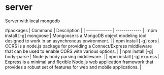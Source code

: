 # server
Server with local mongodb

#packages
| Command  | Description |
| ------------- | ------------- |
| npm install [-g] mongoose | Mongoose is a MongoDB object modeling tool designed to work in an asynchronous environment. |
| npm install [-g] cors | CORS is a node.js package for providing a Connect/Express middleware that can be used to enable CORS with various options. |
| npm install [-g] body-parse | Node.js body parsing middleware. |
| npm install [-g] express  | Express is a minimal and flexible Node.js web application framework that provides a robust set of features for web and mobile applications. |


